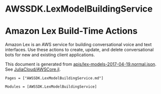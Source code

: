 # AWSSDK.LexModelBuildingService

# Amazon Lex Build-Time Actions

Amazon Lex is an AWS service for building conversational voice and text interfaces. Use these actions to create, update, and delete conversational bots for new and existing client applications.

This document is generated from
[apis/lex-models-2017-04-19.normal.json](https://github.com/aws/aws-sdk-js/blob/master/apis/lex-models-2017-04-19.normal.json).
See [JuliaCloud/AWSCore.jl](https://github.com/JuliaCloud/AWSCore.jl).

```@index
Pages = ["AWSSDK.LexModelBuildingService.md"]
```

```@autodocs
Modules = [AWSSDK.LexModelBuildingService]
```
